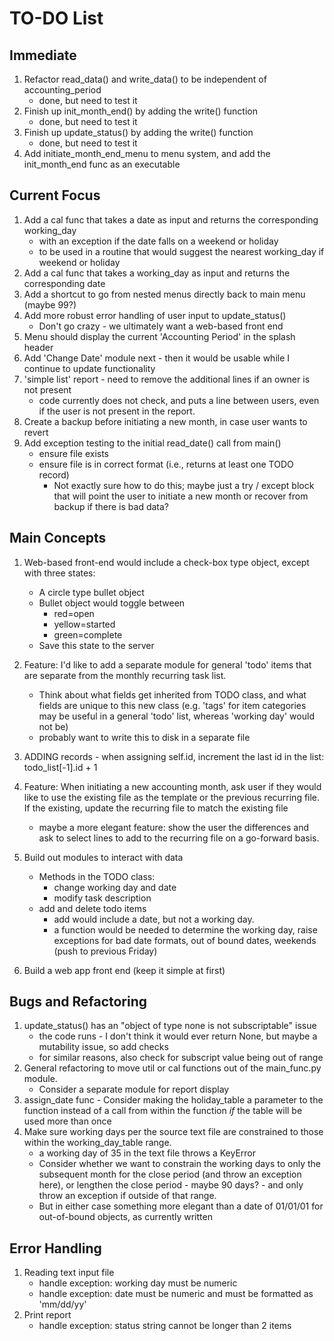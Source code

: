 # TO-DO List

## Immediate
1. Refactor read_data() and write_data() to be independent of accounting_period
    - done, but need to test it
1. Finish up init_month_end() by adding the write() function
    - done, but need to test it
1. Finish up update_status() by adding the write() function
    - done, but need to test it
1. Add initiate_month_end_menu to menu system, and add the init_month_end func as an executable

## Current Focus
1. Add a cal func that takes a date as input and returns the corresponding working_day
    - with an exception if the date falls on a weekend or holiday
    - to be used in a routine that would suggest the nearest working_day if weekend or holiday 
1. Add a cal func that takes a working_day as input and returns the corresponding date
1. Add a shortcut to go from nested menus directly back to main menu (maybe 99?)
1. Add more robust error handling of user input to update_status()
    - Don't go crazy - we ultimately want a web-based front end
1. Menu should display the current 'Accounting Period' in the splash header
1. Add 'Change Date' module next - then it would be usable while I continue to update functionality
1. 'simple list' report - need to remove the additional lines if an owner is not present
    - code currently does not check, and puts a line between users, even if the user is not present
      in the report.
1. Create a backup before initiating a new month, in case user wants to revert
1. Add exception testing to the initial read_date() call from main()
    - ensure file exists
    - ensure file is in correct format (i.e., returns at least one TODO record)
        - Not exactly sure how to do this; maybe just a try / except block that will point the user
          to initiate a new month or recover from backup if there is bad data?

## Main Concepts
1. Web-based front-end would include a check-box type object, except with three states:
   - A circle type bullet object
   - Bullet object would toggle between
        - red=open
        - yellow=started
        - green=complete
   - Save this state to the server
1. Feature: I'd like to add a separate module for general 'todo' items that are separate from the
   monthly recurring task list.
   - Think about what fields get inherited from TODO class, and what fields are unique to this new
     class (e.g. 'tags' for item categories may be useful in a general 'todo' list, whereas
   'working day' would not be)
   - probably want to write this to disk in a separate file

1. ADDING records - when assigning self.id, increment the last id in the list: todo_list[-1].id + 1
1. Feature: When initiating a new accounting month, ask user if they would like to use the existing
   file as the template or the previous recurring file. If the existing, update the recurring file
   to match the existing file
    - maybe a more elegant feature: show the user the differences and ask to select lines to add to
      the recurring file on a go-forward basis.
1. Build out modules to interact with data
    - Methods in the TODO class:
        - change working day and date
        - modify task description
    - add and delete todo items
        - add would include a date, but not a working day.
        - a function would be needed to determine the working day, raise exceptions for bad date
        formats, out of bound dates, weekends (push to previous Friday)
1. Build a web app front end (keep it simple at first)


## Bugs and  Refactoring
1. update_status() has an "object of type none is not subscriptable" issue
    - the code runs - I don't think it would ever return None, but maybe a mutability issue, so add
      checks
    - for similar reasons, also check for subscript value being out of range 
1. General refactoring to move util or cal functions out of the main_func.py module.
    - Consider a separate module for report display
1. assign_date func - Consider making the holiday_table a parameter to the function instead of a
   call from within the function *if* the table will be used more than once
1. Make sure working days per the source text file are constrained to those
   within the working_day_table range.
    - a working day of 35 in the text file throws a KeyError
    - Consider whether we want to constrain the working days to only the subsequent month for the
    close period (and throw an exception here), or lengthen the close period - maybe 90 days? - and
    only throw an exception if outside of that range.
    - But in either case something more elegant than a date of 01/01/01 for out-of-bound objects,
    as currently written

## Error Handling
1. Reading text input file
    - handle exception: working day must be numeric
    - handle exception: date must be numeric and must be formatted as 'mm/dd/yy'
1. Print report
    - handle exception: status string cannot be longer than 2 items

